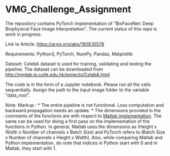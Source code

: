 # VMG_Challenge_Assignment
The repository contains PyTorch implementation of "BioFaceNet: Deep Biophysical Face Image Interpretation". The current status of this repo is work in progress.

Link to Article: https://arxiv.org/abs/1908.10578

Requirements:
Python3,
PyTorch,
NumPy,
Pandas,
Matplotlib

Dataset:
CelebA dataset is used for training, validating and testing the pipeline. The dataset can be downloaded from http://mmlab.ie.cuhk.edu.hk/projects/CelebA.html 

The code is in the form of a Jupyter notebook. Please run all the cells sequentially. Assign the path to the input image folder to the variable "data_root". 

Note:
Markup : * The entire pipeline is not functional. Loss computation and backward propagation needs an update.
         * The dimensions provided in the comments of the functions are with respect to [Matlab implementation](https://github.com/ssma502/BioFaces). The same can be used for doing a first pass on the implementation of the functions in Python. In general, Matlab uses the dimensions as (Height x Width x Number of channels x Batch Size) and PyTorch refers to (Batch Size x Number of channels x Height x Width). Also, while comparing Matlab and Python implementation, do note that indices in Python start with 0 and in Matlab, they start with 1.
